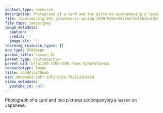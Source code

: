 ```yaml
---
content_type: resource
description: Photograph of a card and two pictures accompanying a lesson on Japanese.
file: /courses/21g-504-japanese-iv-spring-2009/90de44525ebf2df2b25af0251a7e942d_cardPicsThumb.jpg
file_type: image/jpeg
image_metadata:
  caption: ''
  credit: ''
  image-alt: ''
learning_resource_types: []
ocw_type: OCWImage
parent_title: Lesson 21
parent_type: CourseSection
parent_uid: bffa1146-720a-039c-9aec-636a7a7ab4cd
resourcetype: Image
title: cardPicsThumb
uid: 90de4452-5ebf-2df2-b25a-f0251a7e942d
video_metadata:
  youtube_id: null
---
```

Photograph of a card and two pictures accompanying a lesson on Japanese.